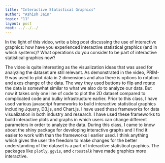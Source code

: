 ```yaml
---
title: "Interactive Statistical Graphics"
author: "Ashish Jain"
topic: "11"
layout: post
root: ../../../
---
```

In the light of this video, write a blog post discussing the use of interactive graphics: how have you experienced interactive statistical graphics (and in which systems)? What operations do you consider to be part of interactive statistical graphics now?

The video is quite interesting as the visualization ideas that was used for analyzing the dataset are still relevant. As demonstrated in the video, PRIM-9 was used to plot data in 2 dimensions and also there is options to rotation and axes change of the data. The way they used buttons to flip and rotate the data is somewhat similar to what we also do to analyze our data. But now it takes only one line of code to plot the 2D dataset compared to complicated code and bulky infrastructure earlier. Prior to this class, I have used various javascript frameworks to build interactive statistical graphics including Jquery, D3.js, and Chart.js. I have used these frameworks for data visualization in both industry and research. I have used these frameworks to build interactive plots and graphs in which users can change different parameters in order to analyze the data. During this class, I came to know about the shiny package for developing interactive graphs and I find it easier to work with than the frameworks I earlier used. I think anything which gives the user the freedom to make changes for the better understanding of the dataset is a part of interactive statistical graphics. The packages like `plotly`, `ggvis`, and `crosstalk` have made graphics more interactive.


